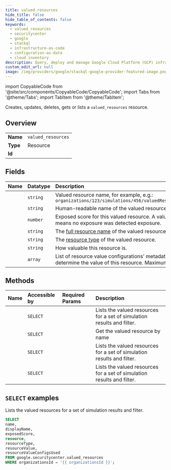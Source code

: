 ```yaml
---
title: valued_resources
hide_title: false
hide_table_of_contents: false
keywords:
  - valued_resources
  - securitycenter
  - google
  - stackql
  - infrastructure-as-code
  - configuration-as-data
  - cloud inventory
description: Query, deploy and manage Google Cloud Platform (GCP) infrastructure and resources using SQL
custom_edit_url: null
image: /img/providers/google/stackql-google-provider-featured-image.png
---
```


import CopyableCode from '@site/src/components/CopyableCode/CopyableCode';
import Tabs from '@theme/Tabs';
import TabItem from '@theme/TabItem';

Creates, updates, deletes, gets or lists a <code>valued_resources</code> resource.

## Overview
<table><tbody>
<tr><td><b>Name</b></td><td><code>valued_resources</code></td></tr>
<tr><td><b>Type</b></td><td>Resource</td></tr>
<tr><td><b>Id</b></td><td><CopyableCode code="google.securitycenter.valued_resources" /></td></tr>
</tbody></table>

## Fields
| Name | Datatype | Description |
|:-----|:---------|:------------|
| <CopyableCode code="name" /> | `string` | Valued resource name, for example, e.g.: `organizations/123/simulations/456/valuedResources/789` |
| <CopyableCode code="displayName" /> | `string` | Human-readable name of the valued resource. |
| <CopyableCode code="exposedScore" /> | `number` | Exposed score for this valued resource. A value of 0 means no exposure was detected exposure. |
| <CopyableCode code="resource" /> | `string` | The [full resource name](https://cloud.google.com/apis/design/resource_names#full_resource_name) of the valued resource. |
| <CopyableCode code="resourceType" /> | `string` | The [resource type](https://cloud.google.com/asset-inventory/docs/supported-asset-types) of the valued resource. |
| <CopyableCode code="resourceValue" /> | `string` | How valuable this resource is. |
| <CopyableCode code="resourceValueConfigsUsed" /> | `array` | List of resource value configurations' metadata used to determine the value of this resource. Maximum of 100. |

## Methods
| Name | Accessible by | Required Params | Description |
|:-----|:--------------|:----------------|:------------|
| <CopyableCode code="organizations_simulations_attack_exposure_results_valued_resources_list" /> | `SELECT` | <CopyableCode code="attackExposureResultsId, organizationsId, simulationsId" /> | Lists the valued resources for a set of simulation results and filter. |
| <CopyableCode code="organizations_simulations_valued_resources_get" /> | `SELECT` | <CopyableCode code="organizationsId, simulationsId, valuedResourcesId" /> | Get the valued resource by name |
| <CopyableCode code="organizations_simulations_valued_resources_list" /> | `SELECT` | <CopyableCode code="organizationsId, simulationsId" /> | Lists the valued resources for a set of simulation results and filter. |
| <CopyableCode code="organizations_valued_resources_list" /> | `SELECT` | <CopyableCode code="organizationsId" /> | Lists the valued resources for a set of simulation results and filter. |

## `SELECT` examples

Lists the valued resources for a set of simulation results and filter.

```sql
SELECT
name,
displayName,
exposedScore,
resource,
resourceType,
resourceValue,
resourceValueConfigsUsed
FROM google.securitycenter.valued_resources
WHERE organizationsId = '{{ organizationsId }}';
```
